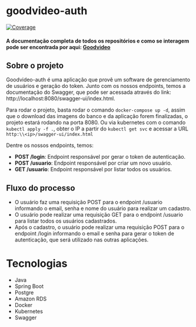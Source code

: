 # goodvideo-auth

[![Coverage](https://sonarcloud.io/api/project_badges/measure?project=goodvideo-postech-org_goodvideo-auth&metric=coverage)](https://sonarcloud.io/summary/new_code?id=goodvideo-postech-org_goodvideo-auth)

#### A documentação completa de todos os repositórios e como se interagem pode ser encontrada por aqui: [Goodvideo](https://github.com/goodvideo-postech-org/goodvideo-doc)

## Sobre o projeto
Goodvideo-auth é uma aplicação que provê um software de gerenciamento de usuários e geração do token.
Junto com os nossos endpoints, temos a documentação do Swagger, que pode ser acessada através do link: http://localhost:8080/swagger-ui/index.html.

Para rodar o projeto, basta rodar o comando `docker-compose up -d`, assim que o download das imagens do banco e da aplicação forem finalizadas, o projeto estará rodando na porta 8080.
Ou via kubernetes com o comando `kubectl apply -f .`, obter o IP a partir do `kubectl get svc` e acessar a URL `http:\\<ip>/swagger-ui/index.html`

Dentre os nossos endpoints, temos:

- **POST /login**: Endpoint responsável por gerar o token de autenticação.
- **POST /usuario**: Endpoint responsável por criar um novo usuário.
- **GET /usuario**: Endpoint responsável por listar todos os usuários.

## Fluxo do processo
- O usuário faz uma requisição POST para o endpoint /usuario informando o email, senha e nome do usuário para realizar um cadastro. 
- O usuário pode realizar uma requisição GET para o endpoint /usuario para listar todos os usuários cadastrados. 
- Após o cadastro, o usuário pode realizar uma requisição POST para o endpoint /login informando o email e senha para gerar o token de autenticação, que será utilizado nas outras aplicações.

# Tecnologias

- Java
- Spring Boot
- Postgre
- Amazon RDS
- Docker
- Kubernetes
- Swagger

